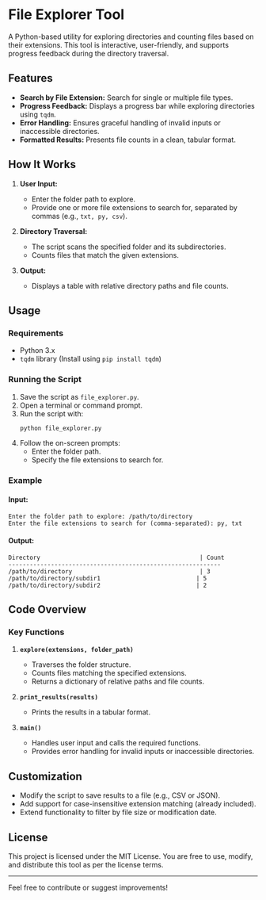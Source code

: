 # File Explorer Tool

A Python-based utility for exploring directories and counting files based on their extensions. This tool is interactive, user-friendly, and supports progress feedback during the directory traversal.

## Features

- **Search by File Extension:** Search for single or multiple file types.
- **Progress Feedback:** Displays a progress bar while exploring directories using `tqdm`.
- **Error Handling:** Ensures graceful handling of invalid inputs or inaccessible directories.
- **Formatted Results:** Presents file counts in a clean, tabular format.

## How It Works

1. **User Input:**
   - Enter the folder path to explore.
   - Provide one or more file extensions to search for, separated by commas (e.g., `txt, py, csv`).

2. **Directory Traversal:**
   - The script scans the specified folder and its subdirectories.
   - Counts files that match the given extensions.

3. **Output:**
   - Displays a table with relative directory paths and file counts.

## Usage

### Requirements

- Python 3.x
- `tqdm` library (Install using `pip install tqdm`)

### Running the Script

1. Save the script as `file_explorer.py`.
2. Open a terminal or command prompt.
3. Run the script with:
   ```bash
   python file_explorer.py
   ```
4. Follow the on-screen prompts:
   - Enter the folder path.
   - Specify the file extensions to search for.

### Example

#### Input:
```
Enter the folder path to explore: /path/to/directory
Enter the file extensions to search for (comma-separated): py, txt
```

#### Output:
```
Directory                                             | Count
------------------------------------------------------------
/path/to/directory                                    | 3    
/path/to/directory/subdir1                           | 5    
/path/to/directory/subdir2                           | 2    
```

## Code Overview

### Key Functions

1. **`explore(extensions, folder_path)`**
   - Traverses the folder structure.
   - Counts files matching the specified extensions.
   - Returns a dictionary of relative paths and file counts.

2. **`print_results(results)`**
   - Prints the results in a tabular format.

3. **`main()`**
   - Handles user input and calls the required functions.
   - Provides error handling for invalid inputs or inaccessible directories.

## Customization

- Modify the script to save results to a file (e.g., CSV or JSON).
- Add support for case-insensitive extension matching (already included).
- Extend functionality to filter by file size or modification date.

## License

This project is licensed under the MIT License. You are free to use, modify, and distribute this tool as per the license terms.

---

Feel free to contribute or suggest improvements!


